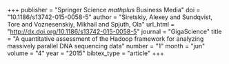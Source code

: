 +++
publisher = "Springer Science $mathplus$ Business Media"
doi = "10.1186/s13742-015-0058-5"
author = "Siretskiy, Alexey and Sundqvist, Tore and Voznesenskiy, Mikhail and Spjuth, Ola"
url_html = "http://dx.doi.org/10.1186/s13742-015-0058-5"
journal = "GigaScience"
title = "A quantitative assessment of the Hadoop framework for analyzing massively parallel DNA sequencing data"
number = "1"
month = "jun"
volume = "4"
year = "2015"
bibtex_type = "article"
+++

